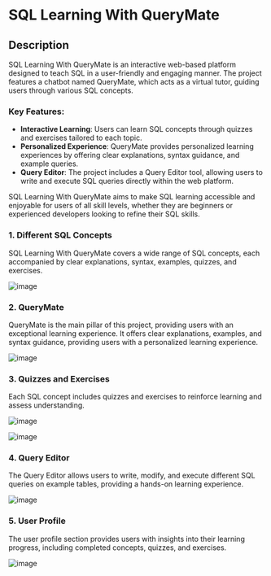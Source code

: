# SQL Learning With QueryMate

## Description

SQL Learning With QueryMate is an interactive web-based platform designed to teach SQL in a user-friendly and engaging manner. The project features a chatbot named QueryMate, which acts as a virtual tutor, guiding users through various SQL concepts.

### Key Features:

- **Interactive Learning**: Users can learn SQL concepts through quizzes and exercises tailored to each topic.
- **Personalized Experience**: QueryMate provides personalized learning experiences by offering clear explanations, syntax guidance, and example queries.
- **Query Editor**: The project includes a Query Editor tool, allowing users to write and execute SQL queries directly within the web platform.

SQL Learning With QueryMate aims to make SQL learning accessible and enjoyable for users of all skill levels, whether they are beginners or experienced developers looking to refine their SQL skills.

### 1. Different SQL Concepts

SQL Learning With QueryMate covers a wide range of SQL concepts, each accompanied by clear explanations, syntax, examples, quizzes, and exercises.

![image](https://github.com/ManiSetharasipalli/SQL-Learning-With-QueryMate/assets/135498038/e1c9edd5-5507-4d2b-a50b-53de129c7528)

### 2. QueryMate

QueryMate is the main pillar of this project, providing users with an exceptional learning experience. It offers clear explanations, examples, and syntax guidance, providing users with a personalized learning experience.

![image](https://github.com/ManiSetharasipalli/SQL-Learning-With-QueryMate/assets/135498038/b9d7902e-ffba-43e2-a67f-90c231bdb2b1)

### 3. Quizzes and Exercises

Each SQL concept includes quizzes and exercises to reinforce learning and assess understanding.

![image](https://github.com/ManiSetharasipalli/SQL-Learning-With-QueryMate/assets/135498038/4facb467-eac6-4c13-9be6-187341b0c468)

![image](https://github.com/ManiSetharasipalli/SQL-Learning-With-QueryMate/assets/135498038/ebbeba1e-3e03-4111-acac-39a268d3aef6)

### 4. Query Editor

The Query Editor allows users to write, modify, and execute different SQL queries on example tables, providing a hands-on learning experience.


![image](https://github.com/ManiSetharasipalli/SQL-Learning-With-QueryMate/assets/135498038/85aba748-dcda-47bd-b941-1edd1d89d5b0)

### 5. User Profile

The user profile section provides users with insights into their learning progress, including completed concepts, quizzes, and exercises.

![image](https://github.com/ManiSetharasipalli/SQL-Learning-With-QueryMate/assets/135498038/48e57ef4-19da-4fd4-97b9-9fb58978bb6f)


